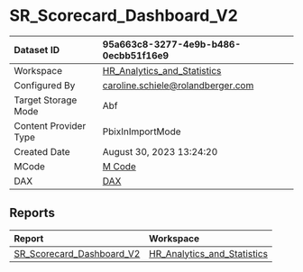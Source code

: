 



# SR_Scorecard_Dashboard_V2

|Dataset ID|95a663c8-3277-4e9b-b486-0ecbb51f16e9|
| :--- | :--- |
|Workspace|[HR_Analytics_and_Statistics](../Workspaces/HR_Analytics_and_Statistics.md)|
|Configured By|caroline.schiele@rolandberger.com|
|Target Storage Mode|Abf|
|Content Provider Type|PbixInImportMode|
|Created Date|August 30, 2023 13:24:20|
|MCode|[M Code](./SR_Scorecard_Dashboard_V2/mcode.md)|
|DAX|[DAX](./SR_Scorecard_Dashboard_V2/dax.md)|

## Reports

|Report|Workspace|
| :--- | :--- |
|[SR_Scorecard_Dashboard_V2](../Reports/SR_Scorecard_Dashboard_V2.md)|[HR_Analytics_and_Statistics](../Workspaces/HR_Analytics_and_Statistics.md)|
